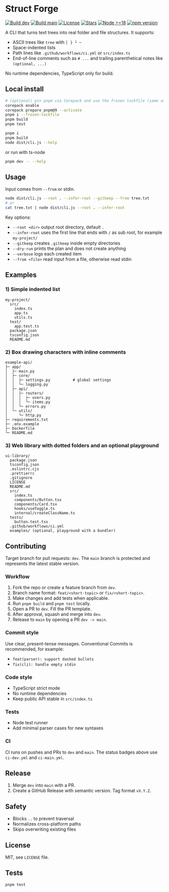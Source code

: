# Struct Forge

[![Build dev](https://github.com/aecoder-br/structforge/actions/workflows/ci-dev.yml/badge.svg)](https://github.com/aecoder-br/structforge/actions/workflows/ci-dev.yml)
[![Build main](https://github.com/aecoder-br/structforge/actions/workflows/ci-main.yml/badge.svg)](https://github.com/aecoder-br/structforge/actions/workflows/ci-main.yml)
[![License](https://img.shields.io/github/license/aecoder-br/structforge.svg)](LICENSE)
[![Stars](https://img.shields.io/github/stars/aecoder-br/structforge.svg?style=social)](https://github.com/aecoder-br/structforge)
[![Node >=18](https://img.shields.io/badge/node-%3E%3D18-339933.svg)](https://nodejs.org/)
[![npm version](https://img.shields.io/npm/v/structforge.svg)](https://www.npmjs.com/package/structforge)

A CLI that turns text trees into real folder and file structures.
It supports:

* ASCII trees like `tree` with `│ ├ └ ─`
* Space-indented lists
* Path lines like `.github/workflows/ci.yml` or `src/index.ts`
* End-of-line comments such as `# ...` and trailing parenthetical notes like `(optional, ...)`

No runtime dependencies, TypeScript only for build.

## Local install

```bash
# (optional) pin pnpm via Corepack and use the frozen lockfile (same as CI)
corepack enable
corepack prepare pnpm@9 --activate
pnpm i --frozen-lockfile
pnpm build
pnpm test
```

```bash
pnpm i
pnpm build
node dist/cli.js --help
```

or run with ts-node

```bash
pnpm dev -- --help
```

## Usage

Input comes from `--from` or stdin.

```bash
node dist/cli.js --root . --infer-root --gitkeep --from tree.txt
# or
cat tree.txt | node dist/cli.js --root . --infer-root
```

Key options:

* `--root <dir>` output root directory, default `.`
* `--infer-root` uses the first line that ends with `/` as sub root, for example `my-project/`
* `--gitkeep` creates `.gitkeep` inside empty directories
* `--dry-run` prints the plan and does not create anything
* `--verbose` logs each created item
* `--from <file>` read input from a file, otherwise read stdin

## Examples

### 1) Simple indented list

```
my-project/
  src/
    index.ts
    app.ts
    utils.ts
  test/
    app.test.ts
  package.json
  tsconfig.json
  README.md
```

### 2) Box drawing characters with inline comments

```
example-api/
├─ app/
│  ├─ main.py
│  ├─ core/
│  │  ├─ settings.py          # global settings
│  │  └─ logging.py
│  ├─ api/
│  │  ├─ routers/
│  │  │  ├─ users.py
│  │  │  └─ items.py
│  │  └─ errors.py
│  └─ utils/
│     └─ http.py
├─ requirements.txt
├─ .env.example
├─ Dockerfile
└─ README.md
```

### 3) Web library with dotted folders and an optional playground

```
ui-library/
  package.json
  tsconfig.json
  .eslintrc.cjs
  .prettierrc
  .gitignore
  LICENSE
  README.md
  src/
    index.ts
    components/Button.tsx
    components/Card.tsx
    hooks/useToggle.ts
    internal/createClassName.ts
  tests/
    button.test.tsx
  .github/workflows/ci.yml
  examples/ (optional, playground with a bundler)
```

## Contributing

Target branch for pull requests: `dev`. The `main` branch is protected and represents the latest stable version.

### Workflow

1. Fork the repo or create a feature branch from `dev`.
2. Branch name format: `feat/<short-topic>` or `fix/<short-topic>`.
3. Make changes and add tests when applicable.
4. Run `pnpm build` and `pnpm test` locally.
5. Open a PR to `dev`. Fill the PR template.
6. After approval, squash and merge into `dev`.
7. Release to `main` by opening a PR `dev -> main`.

### Commit style

Use clear, present-tense messages. Conventional Commits is recommended, for example:

* `feat(parser): support dashed bullets`
* `fix(cli): handle empty stdin`

### Code style

* TypeScript strict mode
* No runtime dependencies
* Keep public API stable in `src/index.ts`

### Tests

* Node test runner
* Add minimal parser cases for new syntaxes

### CI

CI runs on pushes and PRs to `dev` and `main`. The status badges above use `ci-dev.yml` and `ci-main.yml`.

## Release

1. Merge `dev` into `main` with a PR.
2. Create a GitHub Release with semantic version. Tag format `vX.Y.Z`.

## Safety

* Blocks `..` to prevent traversal
* Normalizes cross-platform paths
* Skips overwriting existing files

## License

MIT, see `LICENSE` file.

## Tests

```bash
pnpm test
```
